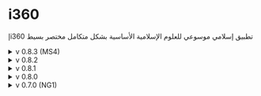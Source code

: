 # i360
إi360 تطبيق إسلامي موسوعي للعلوم الإسلامية الأساسية بشكل متكامل مختصر بسيط

<details>
<summary>v 0.8.3 (MS4)</summary>

| Header | Details |
|-----:|-----------|
|     Creation Date/Time | 10/09/2022 14:32|
|     Version | 0.8.3|
|     Version Code | 20220910|
|     AppGyver Runtime Version | 4.6.11|
|     Released OS | **Web** – **Android** - Google (aab) – **Android** - Huawei (apk) – **Android** - Amazon (aab) – **iOS** (ipa)|
|     Released Build# | 243130 – 243131 – 243132 – 243131 – 243133|
|     Released | 10/09/2022|
|     Notes | _|
|     Changes | Fix: Set _InputToolsText_ with same logic & visibility|
|     | Edit: To fix issue displaying Web content on non-Android/iOS using WebView|
|     |   - Added a 5<sup>th</sup> output node to _Osfn_ flow function based on _useWeb_ (manually chosen) or non-Android/iOS detected thus switching to using normal web browser|
|     |   - In _الرئيسية_ p. mount, set default value of _useWeb_ to be true for Anroid/iOS & false otherwise|
|     | Add: Spinned-off this version to another app.: i360إ-MS4 (MS=MileStone)|
  
</details>

<details>
<summary>v 0.8.2</summary>

| Header | Details |
|-----:|-----------|
|     Creation Date/Time | 08/09/2022 14:00|
|     Version | 0.8.2|
|     Version Code | 20220908|
|     AppGyver Runtime Version | 4.6.11|
|     Released OS | **Web** – **Android** - Google (aab) – **Android** - Huawei (apk) – **iOS** (ipa)|
|     Released Build# | 242758 – 242759 – 242760 – 242761|
|     Released | 08/09/2022|
|     Notes | _|
|     Changes | Edit: Moved _HedayahLearning_ image, _IslamicThoughtComponentBooks_ button to _SciencesList_|
|     | Edit: Moved _InputTools_ icon, _Notes_ text to _AppSupportRow_|
|     | Add: _InputToolsText_ below _InputTools_ icon|
|     | Del: _NotesRow_|
|     | Edit: Enahanced app. ornaments by adding ornamented cells at the edges & including adding ornamented _HeaderRow_, _FooterRow_ rows|
|     | Edit: Reduced sizes of _Support_, _PrivacyPolicy_ icons from _Title XL_ to _Title L_ (as _AppIcon_)|
|     | Edit: Increased size of _InputTools_ icon from _Text XXL_ to _Title L_ (as _AppIcon_)|
  
</details>

<details>
<summary>v 0.8.1</summary>

| Header | Details |
|-----:|-----------|
|     Creation Date/Time | 06/09/2022 19:30|
|     Version | 0.8.1|
|     Version Code | 20220906|
|     AppGyver Runtime Version | 4.5.10|
|     Released OS | **Web** – **Android** - Google (aab) – **Android** - Huawei (apk) – **iOS** (ipa)|
|     Released Build# | 242500 – 242483 – 242416 – 242420|
|     Released | 06/09/2022|
|     Notes | Excluded in Apple AppStore: China; for _content licensing_|
|     Changes | Del: _compass_ icon to del. _Start compass poller_ that required _Location_ permission!|
  
</details>

<details>
<summary>v 0.8.0</summary>

| Header | Details |
|-----:|-----------|
|     Creation Date/Time | 05/09/2022 20:23|
|     Version | 0.8.0|
|     Version Code | 20220905|
|     AppGyver Runtime Version | 4.5.10|
|     Released OS | **Web** – **Android** - Google (aab) – **Android** - Huawei (apk) – **iOS** (ipa)|
|     Released Build# | 242235 – 242237 – 242238 – 242239|
|     Released | 05/09/2022|
|     Notes | _|
|     Changes | Edit: Renamed _ScienceCollapsibleGroupedIconList_ Collapsible grouped icon list to _SciencesList_|
|     | Edit: Renamed _Main_ p. to _الرئيسية_|
|     | Add: _المتصفح_ p. including _WebView_; i.e. Changed _Open URL_ component to _Open web browser_ (a.k.a. _WebView_) for files/websites but not apps, effectively creating an app. built-in browser; expanding its height to 640 px to fit more content within _many_ mobile screens (too long will hide part of the displayed webpage)|
|     | Add: In  _المتصفح_ p., _WebParam_ p. parameter|
|     | Edit: In _الرئيسية_ p. mount, added setting _useWeb_ app. var. to true (so app.'s default is _web_ then local OS)|
|     | Edit: In _SciencesList_ list, changed _OSfn_ Web node from _Open URL_ to _Open Page_, namely _المتصفح_ p.|
|     | Add: _compass_ icon as visible indicator for existing device compass using _Start compass poller_|

</details>

<details>
<summary>v 0.7.0 (NG1)</summary>

| Header | Details |
|-----:|-----------|
|     Creation Date/Time | 29/08/2022 20:23|
|     Version | 0.7.0|
|     Version Code | 20220829|
|     AppGyver Runtime Version | 4.5.10|
|     Released OS | **Web** – **Android** - Google (aab) – **Android** - Huawei (aab) – **iOS** (ipa)|
|     Released Build# | 240722 – 240723 – 240723 – 241052|
|     Released | 06/09/2022|
|     Notes | **i360إ-NG1 (NG=Next Generation)**|
|     | Excluded in Huawei AppGallery: China, India; for _privacy policy notification_|
|     Changes | Edit: Decreased vertical gaps between all rows/buttons on all pages by half: from 16px to 8px|
|     | Edit: Rearranged _QuranReading_ in about page to be consistent with the rest of the info.|
|     | Edit: Renamed _i360privacy_ item to _i360Privacy_|
|     | Edit: Renamed _Azkar_ button to _Prayers_|
|     | Add: Imported _i360db.xlsx_ to Airtable base (online database)|
|     | Add: _i360db_ data resource linked to _i360db.xlsx_ Airtable using REST API; NB - after 'getting collection', 'testing' & 'setting schema from response', change _IconName_ field type from 'text' to 'icon name' for compatibility use|
|     | Add: _i360Records_ data variable, type: 'collection of data records', based on _i360db_ data resource|
|     | Add: _ScienceCollapsibleGroupedIconList_ replacing all buttons/icons using _OSfn_ flow function; NB - items were manually ordered as desired visually!|
|     | Edit: Moved _HedayahLearning_ image, _IslamicThoughtComponentBooks_ button, _Support_ & _PrivacyPolicy_ icons from _About_ to _Main_ p.|
|     | Edit: Changed _Notes_ text to include app. ver. & release date|
|     | Del: _About_ p., including _AppStoresRow_!|
|     | Del: _QuranRecitation_, _defaultOS_, _iconOS_, _showStores_, _usedOS_ app variables|
|     | Del: _QuranicResearcher_ & _HadithResearcher_ icons|
  
</details>
